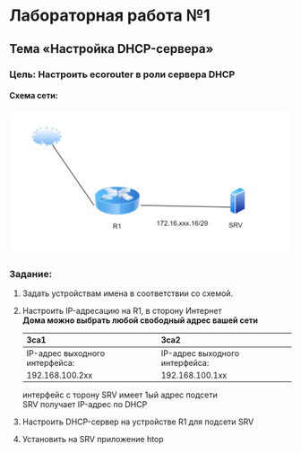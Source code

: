 # Лабораторная работа №1
## Тема «Настройка DHCP-сервера»
### Цель: Настроить ecorouter в роли сервера DHCP
#### Схема сети:

![Getting Started](../images/mdk01.02/lab2_schema.jpg)

### Задание:

1. Задать устройствам имена в соответствии со схемой.
2. Настроить IP-адресацию на R1, в сторону Интернет  
 __Дома можно выбрать любой свободный адрес вашей сети__

    |3са1                              | 3са2                               |
    |----------------------------------|------------------------------------|
    |IP-адрес выходного интерфейса:    | IP-адрес выходного интерфейса:     |
    |192.168.100.2xx|192.168.100.1xx |

    интерфейс с торону SRV имеет 1ый адрес подсети                         
    SRV получает IP-адрес по DHCP                                          
3. Настроить DHCP-сервер на устройстве R1 для подсети SRV

4. Установить на SRV приложение htop